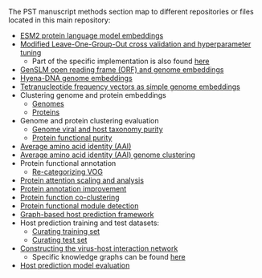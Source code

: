The PST manuscript methods section map to different repositories or files located in this main repository:

- [ESM2 protein language model embeddings](https://github.com/cody-mar10/esm_embed/tree/main)
- [Modified Leave-One-Group-Out cross validation and hyperparameter tuning](https://github.com/cody-mar10/lightning-crossval)
    - Part of the specific implementation is also found [here](../src/pst/training/)
- [GenSLM open reading frame (ORF) and genome embeddings](genome_embeddings/genslm_embed/)
- [Hyena-DNA genome embeddings](genome_embeddings/hyena-dna-embed/)
- [Tetranucleotide frequency vectors as simple genome embeddings](genome_embeddings/kmer.ipynb)
- Clustering genome and protein embeddings
    - [Genomes](genome_embeddings/clustering.ipynb)
    - [Proteins](protein_embeddings/clustering.ipynb)
- Genome and protein clustering evaluation
    - [Genome viral and host taxonomy purity](genome_embeddings/evaluations/taxonomy_purity.ipynb)
    - [Protein functional purity](protein_embeddings/evaluations/functional_purity.ipynb)
- [Average amino acid identity (AAI)](genome_embeddings/evaluations/AAI.ipynb)
- [Average amino acid identity (AAI) genome clustering](genome_embeddings/evaluations/AAI.ipynb)
- Protein functional annotation
    - [Re-categorizing VOG](protein_embeddings/annotations/relabel_VOG.ipynb)
- [Protein attention scaling and analysis](protein_embeddings/evaluations/attention.ipynb)
- [Protein annotation improvement](protein_embeddings/evaluations/annotation_improvement.ipynb)
- [Protein function co-clustering](protein_embeddings/evaluations/function_co-clustering.ipynb)
- [Protein functional module detection](protein_embeddings/evaluations/functional_module_detection.ipynb)
- [Graph-based host prediction framework](https://github.com/cody-mar10/PST_host_prediction)
- Host prediction training and test datasets:
    - [Curating training set](https://github.com/cody-mar10/PST_host_prediction/blob/main/data/training_set_hosts.ipynb)
    - [Curating test set](https://github.com/cody-mar10/PST_host_prediction/blob/main/data/test_set_hosts.ipynb)
- [Constructing the virus-host interaction network](https://github.com/cody-mar10/PST_host_prediction/blob/main/data/create_knowledge_graph.ipynb)
    - Specific knowledge graphs can be found [here](https://github.com/cody-mar10/PST_host_prediction/blob/main/data/knowledge_graphs)
- [Host prediction model evaluation](https://github.com/cody-mar10/PST_host_prediction/blob/main/evaluations/iPHoP_test_set_evaluation.ipynb)